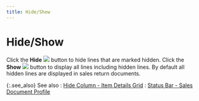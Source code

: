```yaml
---
title: Hide/Show
---
```


# Hide/Show 


Click the **Hide** ![]({{site.sp_baseurl}}/img/sales_hide_button.gif) button to hide lines that are marked hidden. Click the **Show** ![]({{site.sp_baseurl}}/img/sales_show_button.gif) button to display  all lines including hidden lines. By default all hidden lines are displayed  in sales return documents.


{:.see_also}
See also
: [Hide  Column - Item Details Grid]({{site.sp_baseurl}}/sales-ret-docs/sales-ret-doc/contents/item-info/other/hide_line_item_detail_grid_sales_return_document_content.html)
: [Status  Bar - Sales Document Profile]({{site.sp_baseurl}}/sales-ret-docs/sales-ret-doc/contents/status-bar-info/status_bar_sales_return_document_profile.html)
